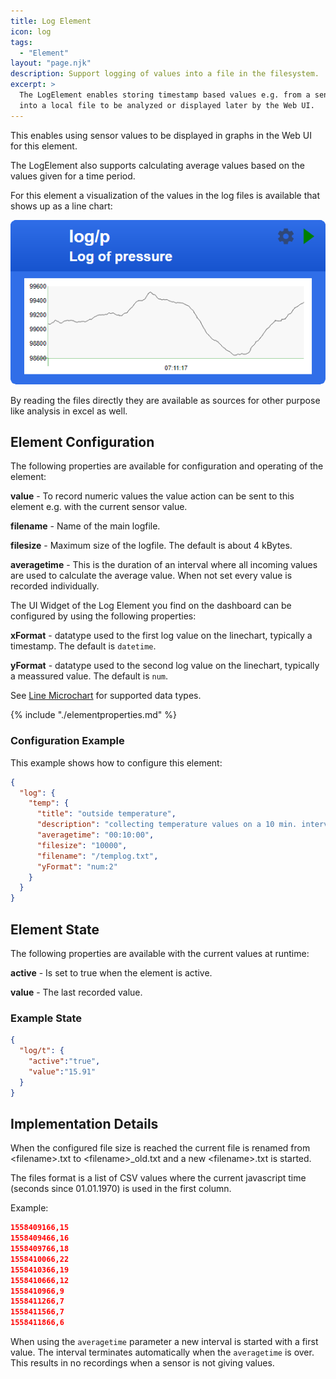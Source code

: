 ```yaml
---
title: Log Element
icon: log
tags:
  - "Element"
layout: "page.njk"
description: Support logging of values into a file in the filesystem.
excerpt: >
  The LogElement enables storing timestamp based values e.g. from a sensor
  into a local file to be analyzed or displayed later by the Web UI.
---
```


This enables using sensor values to be displayed in graphs in the Web UI for this element.

The LogElement also supports calculating average values based on the values given for a time period.

For this element a visualization of the values in the log files is available that shows up as a line chart:

![Log linechart](/dev/microchart-line.png)

By reading the files directly they are available as sources for other purpose like analysis in excel as well.


## Element Configuration

The following properties are available for configuration and operating of the element:

<object data="/element.svg?log" type="image/svg+xml"></object>

**value** - To record numeric values the value action can be sent to this element e.g. with the current sensor value.

**filename** - Name of the main logfile.

**filesize** - Maximum size of the logfile. The default is about 4 kBytes.

**averagetime** - This is the duration of an interval where all incoming values are used to calculate the average value.
When not set every value is recorded individually.


The UI Widget of the Log Element you find on the dashboard can be configured by using the following properties:

**xFormat** - datatype used to the first log value on the linechart, typically a timestamp.
The default is `datetime`.

**yFormat** - datatype used to the second log value on the linechart, typically a meassured value.
The default is `num`.

See [Line Microchart](/dev/microchart-line.md) for supported data types.

{% include "./elementproperties.md" %}


### Configuration Example

This example shows how to configure this element:

``` json
{
  "log": {
    "temp": {
      "title": "outside temperature",
      "description": "collecting temperature values on a 10 min. interval.",
      "averagetime": "00:10:00",
      "filesize": "10000",
      "filename": "/templog.txt",
      "yFormat": "num:2"
    }
  }
}
```

## Element State

The following properties are available with the current values at runtime:

**active** - Is set to true when the element is active.

**value** - The last recorded value.


### Example State

``` json
{
  "log/t": {
    "active":"true",
    "value":"15.91"
  }
}
```


## Implementation Details

When the configured file size is reached the current file is renamed from \<filename\>.txt to \<filename\>_old.txt and a new 
\<filename\>.txt is started. 

The files format is a list of CSV values where the current javascript time (seconds since 01.01.1970) is used in the first column. 

Example: 

``` json
1558409166,15
1558409466,16
1558409766,18
1558410066,22
1558410366,19
1558410666,12
1558410966,9
1558411266,7
1558411566,7
1558411866,6
```

When using the `averagetime` parameter a new interval is started with a first value.
The interval terminates automatically when the `averagetime` is over.
This results in no recordings when a sensor is not giving values.


<!-- 
## Logging multiple sensor values

**TO BE IMPLEMENTED**

Most sensors can detect the actual value e.g. from the environment from a range of values.
These values are of interest even when the moment of the value detection is in the past and therefore can be saved to a permanent storage using the log element.

When the log element retrieves an actions that contain the current values of a sensor this will be saved to disk together with the current timestamp using a file with a format CSV.

The timestamp in the logfile is expressed using time_t values as integers as defined in the C++/CPP SDKs in seconds.
To make this a JavaScript Date to factor 1000 must be applied because Javascript has Date values in milliseconds.


It is possible to collect multiple values at once and they are added to the logfile as additional columns.

It is possible to pass multiple values that are separated by a `;` character in one action. Single values can be passed by using the the array syntax like `value[1]`. This is especially useful in combination with the interval parameter to log values from multiple sources in one log record.

The notation `value[0]=` is equal to using `value=` with a single value.

-->
